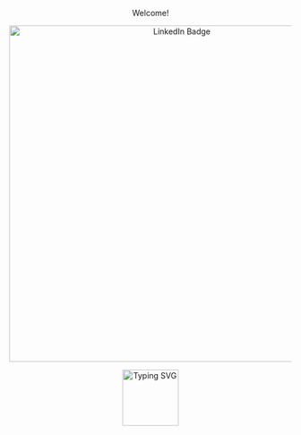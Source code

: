<div align="center">
<p >Welcome! </p> 
 <img width="600px" src="https://images.pexels.com/photos/2681319/pexels-photo-2681319.jpeg" alt="LinkedIn Badge" />
 
 <a href="https://git.io/typing-svg"><img height= 100 src="https://readme-typing-svg.demolab.com?font=Roboto+Mono&size=31&pause=1000&color=FFFFFF&center=true&width=900&height=50&lines=Hi!+I'm+Marlen++;and+I'm+here+to+learn+programming" alt="Typing SVG" /></a>
 </div>

